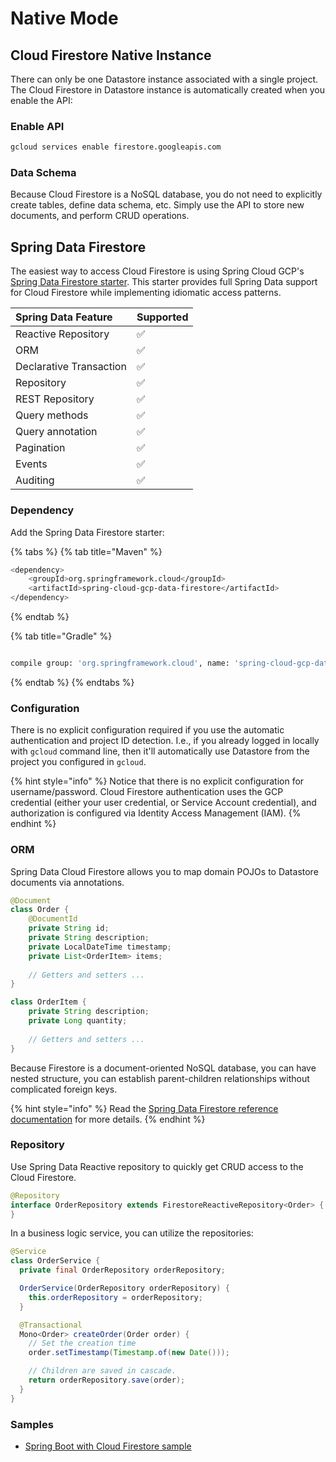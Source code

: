 # Native Mode

## Cloud Firestore Native Instance

There can only be one Datastore instance associated with a single project. The Cloud Firestore in Datastore instance is automatically created when you enable the API:

### Enable API

```bash
gcloud services enable firestore.googleapis.com
```

### Data Schema

Because Cloud Firestore is a NoSQL database, you do not need to explicitly create tables, define data schema, etc. Simply use the API to store new documents, and perform CRUD operations.

## Spring Data Firestore

The easiest way to access Cloud Firestore is using Spring Cloud GCP's [Spring Data Firestore starter](https://cloud.spring.io/spring-cloud-static/spring-cloud-gcp/1.2.2.RELEASE/reference/html/#spring-data-reactive-repositories-for-cloud-firestore). This starter provides full Spring Data support for Cloud Firestore while implementing idiomatic access patterns.

| Spring Data Feature | Supported |
| :--- | :--- |
| Reactive Repository | ✅ |
| ORM | ✅ |
| Declarative Transaction | ✅ |
| Repository | ✅ |
| REST Repository | ✅ |
| Query methods | ✅ |
| Query annotation | ✅ |
| Pagination | ✅ |
| Events | ✅ |
| Auditing | ✅ |

### Dependency

Add the Spring Data Firestore starter:

{% tabs %}
{% tab title="Maven" %}
```bash
<dependency>
    <groupId>org.springframework.cloud</groupId>
    <artifactId>spring-cloud-gcp-data-firestore</artifactId>
</dependency>
```
{% endtab %}

{% tab title="Gradle" %}
```bash

compile group: 'org.springframework.cloud', name: 'spring-cloud-gcp-data-spanner'
```
{% endtab %}
{% endtabs %}

### Configuration

There is no explicit configuration required if you use the automatic authentication and project ID detection. I.e., if you already logged in locally with `gcloud` command line, then it'll automatically use Datastore from the project you configured in `gcloud`.

{% hint style="info" %}
Notice that there is no explicit configuration for username/password. Cloud Firestore authentication uses the GCP credential \(either your user credential, or Service Account credential\), and authorization is configured via Identity Access Management \(IAM\).
{% endhint %}

### ORM

Spring Data Cloud Firestore allows you to map domain POJOs to Datastore documents via annotations.

```java
@Document
class Order {
	@DocumentId
	private String id;
	private String description;
	private LocalDateTime timestamp;
	private List<OrderItem> items;
	
	// Getters and setters ...
}

class OrderItem {
	private String description;
	private Long quantity;
	
	// Getters and setters ...
}
```

Because Firestore is a document-oriented NoSQL database, you can have nested structure, you can establish parent-children relationships without complicated foreign keys.

{% hint style="info" %}
Read the [Spring Data Firestore reference documentation](https://cloud.spring.io/spring-cloud-static/spring-cloud-gcp/1.2.2.RELEASE/reference/html/#object-mapping-3) for more details.
{% endhint %}

### Repository

Use Spring Data Reactive repository to quickly get CRUD access to the Cloud Firestore.

```java
@Repository
interface OrderRepository extends FirestoreReactiveRepository<Order> {
}
```

In a business logic service, you can utilize the repositories:

```java
@Service
class OrderService {
  private final OrderRepository orderRepository;

  OrderService(OrderRepository orderRepository) {
    this.orderRepository = orderRepository;
  }

  @Transactional
  Mono<Order> createOrder(Order order) {
    // Set the creation time
    order.setTimestamp(Timestamp.of(new Date()));

    // Children are saved in cascade.
    return orderRepository.save(order);
  }
}
```

### Samples

* [Spring Boot with Cloud Firestore sample](https://github.com/spring-cloud/spring-cloud-gcp/tree/master/spring-cloud-gcp-data-firestore)


